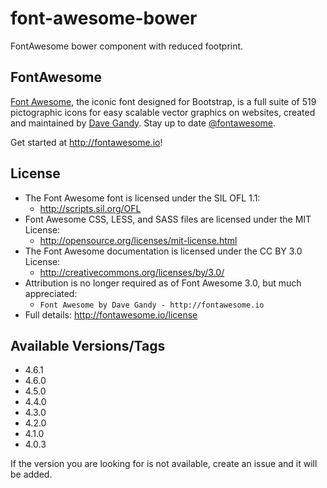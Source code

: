 # font-awesome-bower

FontAwesome bower component with reduced footprint.

## FontAwesome
[Font Awesome](http://fontawesome.io), the iconic font designed for Bootstrap,
is a full suite of 519 pictographic icons for easy scalable vector graphics on
websites, created and maintained by [Dave Gandy](http://twitter.com/davegandy).
Stay up to date [@fontawesome](http://twitter.com/fontawesome).

Get started at http://fontawesome.io!

## License
- The Font Awesome font is licensed under the SIL OFL 1.1:
  - http://scripts.sil.org/OFL
- Font Awesome CSS, LESS, and SASS files are licensed under the MIT License:
  - http://opensource.org/licenses/mit-license.html
- The Font Awesome documentation is licensed under the CC BY 3.0 License:
  - http://creativecommons.org/licenses/by/3.0/
- Attribution is no longer required as of Font Awesome 3.0, but much appreciated:
  - `Font Awesome by Dave Gandy - http://fontawesome.io`
- Full details: http://fontawesome.io/license


## Available Versions/Tags
- 4.6.1
- 4.6.0
- 4.5.0
- 4.4.0
- 4.3.0
- 4.2.0
- 4.1.0
- 4.0.3

If the version you are looking for is not available, create an issue and it will be added.
